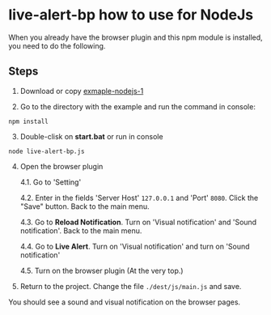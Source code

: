 # live-alert-bp how to use for NodeJs

When you already have the browser plugin and this npm module is installed, you need to do the following.

## Steps
1. Download or copy [exmaple-nodejs-1](https://github.com/semiromid/live-alert-bp/documentation/examples/nodejs/1)

2. Go to the directory with the example and run the command in console: 

```shell
npm install
```

3. Double-clisk on **start.bat** or run in console 

```shell
node live-alert-bp.js
```

4. Open the browser plugin

   4.1. Go to 'Setting'
   
   4.2. Enter in the fields 'Server Host' `127.0.0.1` and 'Port' `8080`. Click the "Save" button. Back to the main menu.
   
   4.3. Go to **Reload Notification**. Turn on 'Visual notification' and 'Sound notification'. Back to the main menu.
   
   4.4. Go to **Live Alert**. Turn on 'Visual notification' and turn on 'Sound notification'
   
   4.5. Turn on the browser plugin (At the very top.)

5. Return to the project. Change the file `./dest/js/main.js` and save.

You should see a sound and visual notification on the browser pages.
